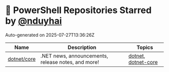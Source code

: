 # 🌟 PowerShell Repositories Starred by [@nduyhai](https://github.com/nduyhai)

Auto-generated on 2025-07-27T13:36:26Z

| Name | Description | Topics |
|------|-------------|-------|
| [dotnet/core](https://github.com/dotnet/core) | .NET news, announcements, release notes, and more! | [dotnet](https://github.com/topics/dotnet), [dotnet-core](https://github.com/topics/dotnet-core) |
